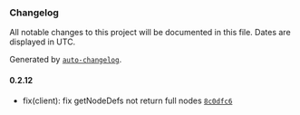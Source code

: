### Changelog

All notable changes to this project will be documented in this file. Dates are displayed in UTC.

Generated by [`auto-changelog`](https://github.com/CookPete/auto-changelog).

#### 0.2.12

- fix(client): fix getNodeDefs not return full nodes [`8c0dfc6`](https://github.com/tctien342/comfyui-sdk/commit/8c0dfc6edf47c54d39c6bf21151f3c27c5cd6e2e)
